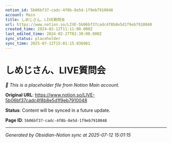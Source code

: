 ```yaml
---
notion_id: 5b06bf37-cadc-4f8b-8e5d-1f9eb7910048
account: Main
title: しめじさん、LIVE質問会
url: https://www.notion.so/LIVE-5b06bf37cadc4f8b8e5d1f9eb7910048
created_time: 2024-02-12T11:11:00.000Z
last_edited_time: 2024-02-27T02:30:00.000Z
sync_status: placeholder
sync_time: 2025-07-12T15:01:15.036981
---
```


# しめじさん、LIVE質問会

*🔄 This is a placeholder file from Notion Main account.*

**Original URL**: https://www.notion.so/LIVE-5b06bf37cadc4f8b8e5d1f9eb7910048

**Status**: Content will be synced in a future update.

**Page ID**: `5b06bf37-cadc-4f8b-8e5d-1f9eb7910048`

---

*Generated by Obsidian-Notion sync at 2025-07-12 15:01:15*
